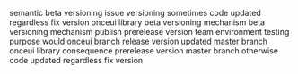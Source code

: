 semantic beta versioning issue versioning sometimes code updated regardless fix version onceui library beta versioning mechanism beta versioning mechanism publish prerelease version team environment testing purpose would onceui branch release version updated master branch onceui library consequence prerelease version master branch otherwise code updated regardless fix version